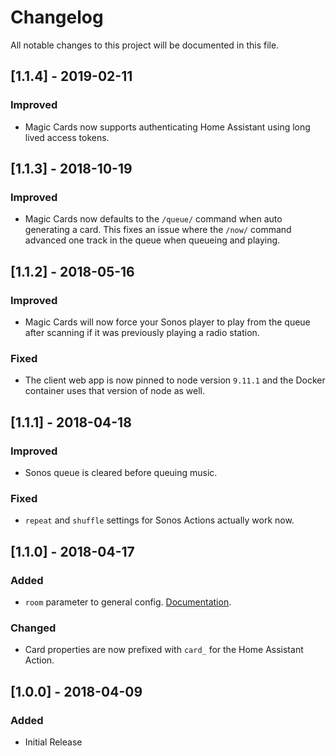 # Changelog
All notable changes to this project will be documented in this file.

## [1.1.4] - 2019-02-11
### Improved
- Magic Cards now supports authenticating Home Assistant using long lived access tokens.

## [1.1.3] - 2018-10-19
### Improved
- Magic Cards now defaults to the `/queue/` command when auto generating a card. This fixes an issue where the `/now/` command advanced one track in the queue when queueing and playing.

## [1.1.2] - 2018-05-16
### Improved
- Magic Cards will now force your Sonos player to play from the queue after scanning if it was previously playing a radio station.

### Fixed
- The client web app is now pinned to node version `9.11.1` and the Docker container uses that version of node as well.

## [1.1.1] - 2018-04-18
### Improved
- Sonos queue is cleared before queuing music.

### Fixed
- `repeat` and `shuffle` settings for Sonos Actions actually work now.

## [1.1.0] - 2018-04-17
### Added
- `room` parameter to general config. [Documentation](/docs/install.md#room).

### Changed
- Card properties are now prefixed with `card_` for the Home Assistant Action.

## [1.0.0] - 2018-04-09
### Added
- Initial Release
